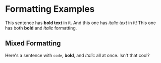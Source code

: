 # Formatting Examples

This sentence has **bold text** in it. And this one has *italic text* in it! This one has both **bold** and *italic* formatting.

## Mixed Formatting

Here's a sentence with `code`, **bold**, and *italic* all at once. Isn't that cool?


